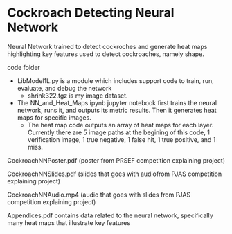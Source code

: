# Cockroach Detecting Neural Network
Neural Network trained to detect cockroches and generate heat maps highlighting key features used to detect cockroaches, namely shape. 

code folder
- LibModel1L.py is a module which includes support code to train, run, evaluate, and debug the network
   - shrink322.tgz is my image dataset.
- The NN_and_Heat_Maps.ipynb jupyter notebook first trains the neural network, runs it, and outputs its metric results. Then it generates heat maps for specific images.
  - The heat map code outputs an array of heat maps for each layer. Currently there are 5 image paths at the begining of this code, 1 verification image, 1 true negative, 1 false hit, 1 true positive, and 1 miss. 



CockroachNNPoster.pdf (poster from PRSEF competition explaining project)

CockroachNNSlides.pdf (slides that goes with audiofrom PJAS competition explaining project)

CockroachNNAudio.mp4 (audio that goes with slides from PJAS competition explaining project)

Appendices.pdf contains data related to the neural network, specifically many heat maps that illustrate key features
